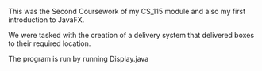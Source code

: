 This was the Second Coursework of my CS_115 module and also my first introduction to JavaFX.

We were tasked with the creation of a delivery system that delivered boxes to their required location.

The program is run by running Display.java
